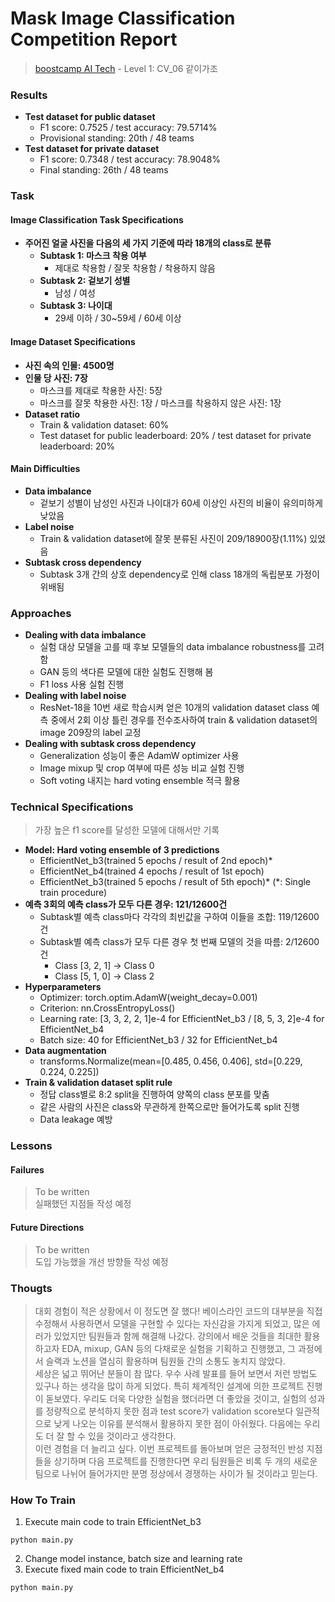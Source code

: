 # Mask Image Classification Competition Report

> [boostcamp AI Tech](https://boostcamp.connect.or.kr) - Level 1: CV_06 같이가조

### Results

  * **Test dataset for public dataset**
    * F1 score: 0.7525 / test accuracy: 79.5714%
    * Provisional standing: 20th / 48 teams
  * **Test dataset for private dataset**
    * F1 score: 0.7348 / test accuracy: 78.9048%
    * Final standing: 26th / 48 teams

### Task

#### Image Classification Task Specifications

  * **주어진 얼굴 사진을 다음의 세 가지 기준에 따라 18개의 class로 분류**
    * **Subtask 1: 마스크 착용 여부**
      * 제대로 착용함 / 잘못 착용함 / 착용하지 않음
    * **Subtask 2: 겉보기 성별**
      * 남성 / 여성
    * **Subtask 3: 나이대**
      * 29세 이하 / 30~59세 / 60세 이상

#### Image Dataset Specifications

  * **사진 속의 인물: 4500명**
  * **인물 당 사진: 7장**
    * 마스크를 제대로 착용한 사진: 5장
    * 마스크를 잘못 착용한 사진: 1장 / 마스크를 착용하지 않은 사진: 1장
  * **Dataset ratio**
    * Train & validation dataset: 60%
    * Test dataset for public leaderboard: 20% / test dataset for private leaderboard: 20%

#### Main Difficulties

  * **Data imbalance**
    * 겉보기 성별이 남성인 사진과 나이대가 60세 이상인 사진의 비율이 유의미하게 낮았음
  * **Label noise**
    * Train & validation dataset에 잘못 분류된 사진이 209/18900장(1.11%) 있었음
  * **Subtask cross dependency**
    * Subtask 3개 간의 상호 dependency로 인해 class 18개의 독립분포 가정이 위배됨

### Approaches

  * **Dealing with data imbalance**
    * 실험 대상 모델을 고를 때 후보 모델들의 data imbalance robustness를 고려함
    * GAN 등의 색다른 모델에 대한 실험도 진행해 봄
    * F1 loss 사용 실험 진행
  * **Dealing with label noise**
    * ResNet-18을 10번 새로 학습시켜 얻은 10개의 validation dataset class 예측 중에서 2회 이상 틀린 경우를 전수조사하여 train & validation dataset의 image 209장의 label 교정
  * **Dealing with subtask cross dependency**
    * Generalization 성능이 좋은 AdamW optimizer 사용
    * Image mixup 및 crop 여부에 따른 성능 비교 실험 진행
    * Soft voting 내지는 hard voting ensemble 적극 활용

### Technical Specifications

> 가장 높은 f1 score를 달성한 모델에 대해서만 기록

  * **Model: Hard voting ensemble of 3 predictions**
    * EfficientNet_b3(trained 5 epochs / result of 2nd epoch)*
    * EfficientNet_b4(trained 4 epochs / result of 1st epoch)
    * EfficientNet_b3(trained 5 epochs / result of 5th epoch)* (\*: Single train procedure)
  * **예측 3회의 예측 class가 모두 다른 경우: 121/12600건**
    * Subtask별 예측 class마다 각각의 최빈값을 구하여 이들을 조합: 119/12600건
    * Subtask별 예측 class가 모두 다른 경우 첫 번째 모델의 것을 따름: 2/12600건
      * Class [3, 2, 1] -> Class 0
      * Class [5, 1, 0] -> Class 2
  * **Hyperparameters**
    * Optimizer: torch.optim.AdamW(weight_decay=0.001)
    * Criterion: nn.CrossEntropyLoss()
    * Learning rate: [3, 3, 2, 2, 1]e-4 for EfficientNet_b3 / [8, 5, 3, 2]e-4 for EfficientNet_b4
    * Batch size: 40 for EfficientNet_b3 / 32 for EfficientNet_b4
  * **Data augmentation**
    * transforms.Normalize(mean=[0.485, 0.456, 0.406], std=[0.229, 0.224, 0.225])
  * **Train & validation dataset split rule**
    * 정답 class별로 8:2 split을 진행하여 양쪽의 class 분포를 맞춤
    * 같은 사람의 사진은 class와 무관하게 한쪽으로만 들어가도록 split 진행
    * Data leakage 예방

### Lessons

#### Failures

> To be written <br>
> 실패했던 지점들 작성 예정

#### Future Directions

> To be written <br>
> 도입 가능했을 개선 방향들 작성 예정

### Thougts

> 대회 경험이 적은 상황에서 이 정도면 잘 했다! 베이스라인 코드의 대부분을 직접 수정해서 사용하면서 모델을 구현할 수 있다는 자신감을 가지게 되었고, 많은 에러가 있었지만 팀원들과 함께 해결해 나갔다. 강의에서 배운 것들을 최대한 활용하고자 EDA, mixup, GAN 등의 다채로운 실험을 기획하고 진행했고, 그 과정에서 슬랙과 노션을 열심히 활용하며 팀원들 간의 소통도 놓치지 않았다. <br>
> 세상은 넓고 뛰어난 분들이 참 많다. 우수 사례 발표를 들어 보면서 저런 방법도 있구나 하는 생각을 많이 하게 되었다. 특히 체계적인 설계에 의한 프로젝트 진행이 돋보였다. 우리도 더욱 다양한 실험을 했더라면 더 좋았을 것이고, 실험의 성과를 정량적으로 분석하지 못한 점과 test score가 validation score보다 일관적으로 낮게 나오는 이유를 분석해서 활용하지 못한 점이 아쉬웠다. 다음에는 우리도 더 잘 할 수 있을 것이라고 생각한다. <br>
> 이런 경험을 더 늘리고 싶다. 이번 프로젝트를 돌아보며 얻은 긍정적인 반성 지점들을 상기하며 다음 프로젝트를 진행한다면 우리 팀원들은 비록 두 개의 새로운 팀으로 나뉘어 들어가지만 분명 정상에서 경쟁하는 사이가 될 것이라고 믿는다.

### How To Train

1. Execute main code to train EfficientNet_b3

```shell
python main.py
```

2. Change model instance, batch size and learning rate
3. Execute fixed main code to train EfficientNet_b4

```shell
python main.py
```

